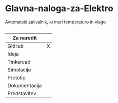 # Glavna-naloga-za-Elektro
Avtomatski zalivalnik, ki meri temperaturo in vlago

## 
|     Za naredit       |        |
|-------------------|:---------------|
|  GitHub        |    X          |
|  Ideja       |            | 
|  Tinkercad       |            |         
|  Simolacije    |             |         
|  Prototip       |            |    
|  Dokumentacija       |            |   
|  Predstavitev       |            |    
